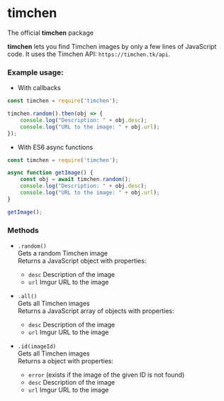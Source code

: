 # timchen
The official **timchen** package

**timchen** lets you find Timchen images by only a few lines of JavaScript code. It uses the Timchen API: `https://timchen.tk/api`.

### Example usage:

- With callbacks

```js
const timchen = require('timchen');

timchen.random().then(obj => {
    console.log("Description: " + obj.desc);
    console.log("URL to the image: " + obj.url);
});
```

- With ES6 async functions

```js
const timchen = require('timchen');

async function getImage() {
    const obj = await timchen.random();
    console.log("Description: " + obj.desc);
    console.log("URL to the image: " + obj.url);
}

getImage();
```

### Methods

- `.random()`  
    Gets a random Timchen image  
    Returns a JavaScript object with properties:
    - `desc` Description of the image
    - `url` Imgur URL to the image

- `.all()`  
    Gets all Timchen images  
    Returns a JavaScript array of objects with properties:
    - `desc` Description of the image
    - `url` Imgur URL to the image

- `.id(imageId)`  
    Gets all Timchen images  
    Returns a object with properties:
    - `error` (exists if the image of the given ID is not found)
    - `desc` Description of the image
    - `url` Imgur URL to the image
